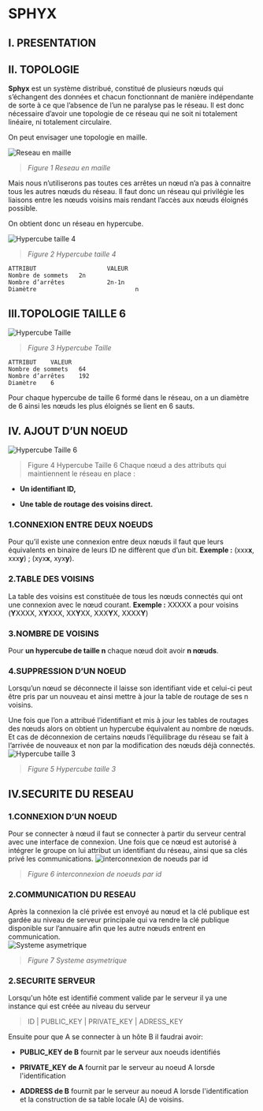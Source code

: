 # SPHYX


## I. PRESENTATION



## II. TOPOLOGIE
**Sphyx** est un système distribué, constitué de plusieurs nœuds qui s’échangent des données et chacun fonctionnant de manière indépendante de sorte à ce que l’absence de l’un ne paralyse pas le réseau.
Il est donc nécessaire d’avoir une topologie de ce réseau qui ne soit ni totalement linéaire, ni totalement circulaire. 

On  peut envisager une topologie en maille.

![Reseau en maille](https://lh5.googleusercontent.com/DEk0VdITx5N1gDbCm1t9EwBn2xauPkMa6aLAENQcWKQsielkoA6Q58QhSFDQG0A7t0OdiUluDPKUTgEuDz9n=w1360-h672)
> _Figure 1 Reseau en maille_

Mais nous n’utiliserons pas toutes ces arrêtes un nœud n’a pas à connaitre tous les autres nœuds du réseau. Il faut donc un réseau qui privilégie les liaisons entre les nœuds voisins mais rendant l’accès aux nœuds éloignés possible. 

On obtient donc un réseau en hypercube. 

![Hypercube taille 4](https://lh4.googleusercontent.com/iVpaFlppqhSG-kxMB39MeAjU8hS5ZaLrlrOUXxSqy44xdpoQSluG0B8aWhJ_O9oSbsl3Y1rWtezQnLY2oY_c=w1360-h672)
> _Figure 2 Hypercube taille 4_

```
ATTRIBUT	                VALEUR
Nombre de sommets	2n
Nombre d’arrêtes	        2n-1n
Diamètre	                        n
```

## III.TOPOLOGIE TAILLE 6
![Hypercube Taille](https://lh3.googleusercontent.com/Ztxp_q_-2Ne2ZfLBosL5yOea4jlzCZFHnt-z9aiJeACyz1VMVdm01OWD6q_76hSE-G9AdfTffHwGiMvbHAOc=w1360-h672)
> _Figure 3 Hypercube Taille_

```
ATTRIBUT	VALEUR
Nombre de sommets	64
Nombre d’arrêtes	192
Diamètre	6
```

Pour chaque hypercube de taille 6 formé dans le réseau, on a un diamètre de 6 ainsi les nœuds les plus éloignés se lient en 6 sauts.

## IV. AJOUT D’UN NOEUD

![Hypercube Taille 6](https://lh4.googleusercontent.com/Gyijmw62N3lZgmjVLeGjMfJt6fHIwlnZXOh0NBsFJZVk1H6BjMOAi8XP0NFUMPC5WzzBDV6oQ-NCtuQZk9W6=w1360-h672)
> Figure 4 Hypercube Taille 6
Chaque nœud a des attributs qui maintiennent le réseau en place :

- **Un identifiant ID,**

- **Une table de routage des voisins direct.**

### 1.CONNEXION ENTRE DEUX NOEUDS

Pour qu’il existe une connexion entre deux nœuds il faut que leurs équivalents en binaire de leurs ID ne diffèrent que d’un bit.
**Exemple :** (xxx**x**, xxx**y**) ; (xyx**x**, xyx**y**).

### 2.TABLE DES VOISINS
La table des voisins est constituée de tous les nœuds connectés qui ont une connexion avec le nœud courant.
**Exemple :** XXXXX a pour voisins (**Y**XXXX, X**Y**XXX, XX**Y**XX, XXX**Y**X, XXXX**Y**)

### 3.NOMBRE DE VOISINS
Pour **un hypercube de taille n** chaque nœud doit avoir **n nœuds**.
### 4.SUPPRESSION D’UN NOEUD
Lorsqu’un nœud se déconnecte il laisse son identifiant vide et celui-ci peut être pris par un nouveau et ainsi mettre à jour la table de routage de ses n voisins.

Une fois que l’on a attribué l’identifiant et mis à jour les tables de routages des nœuds alors on obtient un hypercube équivalent au nombre de nœuds.
Et cas de déconnexion de certains nœuds l’équilibrage du réseau se fait à l’arrivée de nouveaux et non par la modification des nœuds déjà connectés.
![Hypercube taille 3](https://lh3.googleusercontent.com/1gRM9YCeAffjEQYE5PN1NzwP2BYQzVxP6SFvTTwCLFHULgbsASAwm5Hrkgg-aUIks75-jbzmpZiVJMO92syc=w1360-h672)
> _Figure 5 Hypercube taille 3_

## IV.SECURITE DU RESEAU
### 1.CONNEXION D’UN NOEUD
Pour se connecter à nœud il faut se connecter à partir du serveur central avec une interface de connexion.
Une fois que ce nœud est autorisé à intégrer le groupe on lui attribut un identifiant du réseau, ainsi que sa clés privé les communications.
![interconnexion de noeuds par id](https://lh5.googleusercontent.com/5Qu0VGjddh7L3op09bn5m8UGfYbiD2CCK5vLWFbqgxUv8_ohIhkyAvc15Z1qeInFbBaSoRht4t4uTanWGPZk=w1360-h672)
> _Figure 6 interconnexion de noeuds par id_

### 2.COMMUNICATION DU RESEAU
Après la connexion la clé privée est envoyé au nœud et la clé publique est gardée au niveau de serveur principale qui va rendre la clé publique disponible sur l’annuaire afin que les autre nœuds entrent en communication.  
![Systeme asymetrique](https://lh6.googleusercontent.com/LTh-oPqmPclwcMihYgAVk1WJh-2rWK1ynFBcspzFphZQ9D8tTuq3NluMb9YlURdiXQ8bChIjvuha1gxHwNiQ=w1360-h672)
> _Figure 7 Systeme asymetrique_
### 2.SECURITE SERVEUR
Lorsqu'un hôte est identifié comment valide par le serveur il ya une instance qui est créée au niveau du serveur

> ID	|  PUBLIC_KEY  |	PRIVATE_KEY  | ADRESS_KEY

Ensuite pour que A se connecter à un hôte B il faudrai avoir: 

- **PUBLIC_KEY de B** fournit par le serveur aux noeuds identifiés

- **PRIVATE_KEY de A** fournit par le serveur au noeud A lorsde l'identification

- **ADDRESS de B** fournit par le serveur au noeud A lorsde l'identification et la construction de sa table locale (A) de voisins.